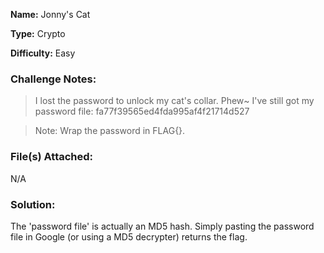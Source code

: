 **Name:** Jonny's Cat

**Type:** Crypto

**Difficulty:** Easy

### Challenge Notes:
>I lost the password to unlock my cat's collar. Phew~ I've still got my password file: fa77f39565ed4fda995af4f21714d527

>Note: Wrap the password in FLAG{}.

### File(s) Attached:
N/A

### Solution:
The 'password file' is actually an MD5 hash. Simply pasting the password file in Google (or using a MD5 decrypter) returns the flag.